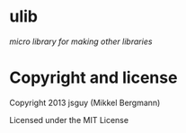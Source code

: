 # ulib
_micro library for making other libraries_

# Copyright and license

Copyright 2013 jsguy (Mikkel Bergmann)

Licensed under the MIT License
